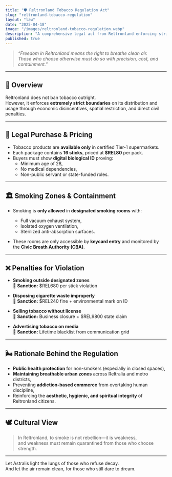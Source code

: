 ```yaml
---
title: "🛡️ Reltronland Tobacco Regulation Act"
slug: "reltronland-tobacco-regulation"
layout: "law"
date: "2025-04-18"
image: "/images/reltronland-tobacco-regulation.webp"
description: "A comprehensive legal act from Reltronland enforcing strict tobacco control through economic barriers, spatial limitations, and high civil penalties — upholding a national standard of clean air and disciplined living."
published: true
---
```


> _“Freedom in Reltronland means the right to breathe clean air.  
Those who choose otherwise must do so with precision, cost, and containment.”_

---

## 🚬 Overview

Reltronland does not ban tobacco outright.  
However, it enforces **extremely strict boundaries** on its distribution and usage through economic disincentives, spatial restriction, and direct civil penalties.

---

## 🧾 Legal Purchase & Pricing

- Tobacco products are **available only** in certified Tier-1 supermarkets.
- Each package contains **16 sticks**, priced at **$REL80** per pack.  
- Buyers must show **digital biological ID** proving:
  - Minimum age of 28,
  - No medical dependencies,
  - Non-public servant or state-funded roles.

---

## 🏛️ Smoking Zones & Containment

- Smoking is **only allowed** in **designated smoking rooms** with:
  - Full vacuum exhaust system,
  - Isolated oxygen ventilation,
  - Sterilized anti-absorption surfaces.

- These rooms are only accessible by **keycard entry** and monitored by the **Civic Breath Authority (CBA)**.

---

## ❌ Penalties for Violation

- **Smoking outside designated zones**  
  💸 **Sanction:** $REL680 per stick violation

- **Disposing cigarette waste improperly**  
  💸 **Sanction:** $REL240 fine + environmental mark on ID

- **Selling tobacco without license**  
  🛑 **Sanction:** Business closure + $REL9800 state claim

- **Advertising tobacco on media**  
  📵 **Sanction:** Lifetime blacklist from communication grid

---

## 🌬️ Rationale Behind the Regulation

- **Public health protection** for non-smokers (especially in closed spaces),
- **Maintaining breathable urban zones** across Reltralia and metro districts,
- Preventing **addiction-based commerce** from overtaking human discipline,
- Reinforcing the **aesthetic, hygienic, and spiritual integrity** of Reltronland citizens.

---

## 🕊️ Cultural View

> In Reltronland, to smoke is not rebellion—it is weakness,  
> and weakness must remain quarantined from those who choose strength.

---

Let Astralis light the lungs of those who refuse decay.  
And let the air remain clean, for those who still dare to dream.

